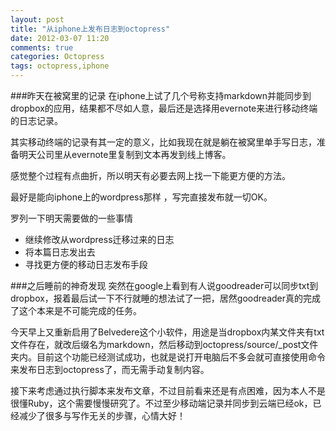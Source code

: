 ```yaml
---
layout: post
title: "从iphone上发布日志到octopress"
date: 2012-03-07 11:20
comments: true
categories: Octopress
tags: octopress,iphone
---
```

###昨天在被窝里的记录
在iphone上试了几个号称支持markdown并能同步到dropbox的应用，结果都不尽如人意，最后还是选择用evernote来进行移动终端的日志记录。
 
其实移动终端的记录有其一定的意义，比如我现在就是躺在被窝里单手写日志，准备明天公司里从evernote里复制到文本再发到线上博客。
 
感觉整个过程有点曲折，所以明天有必要去网上找一下能更方便的方法。
 
最好是能向iphone上的wordpress那样 ，写完直接发布就一切OK。

罗列一下明天需要做的一些事情

- 继续修改从wordpress迁移过来的日志
- 将本篇日志发出去
- 寻找更方便的移动日志发布手段 

###之后睡前的神奇发现
突然在google上看到有人说goodreader可以同步txt到dropbox，报着最后试一下不行就睡的想法试了一把，居然goodreader真的完成了这个本来是不可能完成的任务。

今天早上又重新启用了Belvedere这个小软件，用途是当dropbox内某文件夹有txt文件存在，就改后缀名为markdown，然后移动到octopress/source/_post文件夹内。目前这个功能已经测试成功，也就是说打开电脑后不多会就可直接使用命令来发布日志到octopress了，而无需手动复制内容。

接下来考虑通过执行脚本来发布文章，不过目前看来还是有点困难，因为本人不是很懂Ruby，这个需要慢慢研究了。不过至少移动端记录并同步到云端已经ok，已经减少了很多与写作无关的步骤，心情大好！